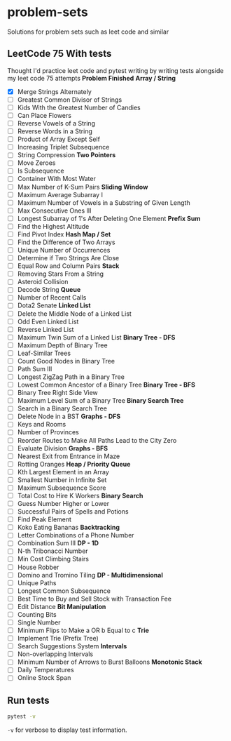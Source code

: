 # problem-sets
Solutions for problem sets such as leet code and similar 

## LeetCode 75 With tests
Thought I'd practice leet code and pytest writing by writing tests alongside my leet code 75 attempts
**Problem Finished**
**Array / String**
- [X] Merge Strings Alternately
- [ ] Greatest Common Divisor of Strings
- [ ] Kids With the Greatest Number of Candies
- [ ] Can Place Flowers
- [ ] Reverse Vowels of a String
- [ ] Reverse Words in a String
- [ ] Product of Array Except Self
- [ ] Increasing Triplet Subsequence
- [ ] String Compression
**Two Pointers**
- [ ] Move Zeroes
- [ ] Is Subsequence
- [ ] Container With Most Water
- [ ] Max Number of K-Sum Pairs
**Sliding Window**
- [ ] Maximum Average Subarray I
- [ ] Maximum Number of Vowels in a Substring of Given Length
- [ ] Max Consecutive Ones III
- [ ] Longest Subarray of 1's After Deleting One Element
**Prefix Sum**
- [ ] Find the Highest Altitude
- [ ] Find Pivot Index
**Hash Map / Set**
- [ ] Find the Difference of Two Arrays
- [ ] Unique Number of Occurrences
- [ ] Determine if Two Strings Are Close
- [ ] Equal Row and Column Pairs
**Stack**
- [ ] Removing Stars From a String
- [ ] Asteroid Collision
- [ ] Decode String
**Queue**
- [ ] Number of Recent Calls
- [ ] Dota2 Senate
**Linked List**
- [ ] Delete the Middle Node of a Linked List
- [ ] Odd Even Linked List
- [ ] Reverse Linked List
- [ ] Maximum Twin Sum of a Linked List
**Binary Tree - DFS**
- [ ] Maximum Depth of Binary Tree
- [ ] Leaf-Similar Trees
- [ ] Count Good Nodes in Binary Tree
- [ ] Path Sum III
- [ ] Longest ZigZag Path in a Binary Tree
- [ ] Lowest Common Ancestor of a Binary Tree
**Binary Tree - BFS**
- [ ] Binary Tree Right Side View
- [ ] Maximum Level Sum of a Binary Tree
**Binary Search Tree**
- [ ] Search in a Binary Search Tree
- [ ] Delete Node in a BST
**Graphs - DFS**
- [ ] Keys and Rooms
- [ ] Number of Provinces
- [ ] Reorder Routes to Make All Paths Lead to the City Zero
- [ ] Evaluate Division
**Graphs - BFS**
- [ ] Nearest Exit from Entrance in Maze
- [ ] Rotting Oranges
**Heap / Priority Queue**
- [ ] Kth Largest Element in an Array
- [ ] Smallest Number in Infinite Set
- [ ] Maximum Subsequence Score
- [ ] Total Cost to Hire K Workers
**Binary Search**
- [ ] Guess Number Higher or Lower
- [ ] Successful Pairs of Spells and Potions
- [ ] Find Peak Element
- [ ] Koko Eating Bananas
**Backtracking**
- [ ] Letter Combinations of a Phone Number
- [ ] Combination Sum III
**DP - 1D**
- [ ] N-th Tribonacci Number
- [ ] Min Cost Climbing Stairs
- [ ] House Robber
- [ ] Domino and Tromino Tiling
**DP - Multidimensional**
- [ ] Unique Paths
- [ ] Longest Common Subsequence
- [ ] Best Time to Buy and Sell Stock with Transaction Fee
- [ ] Edit Distance
**Bit Manipulation**
- [ ] Counting Bits
- [ ] Single Number
- [ ] Minimum Flips to Make a OR b Equal to c
**Trie**
- [ ] Implement Trie (Prefix Tree)
- [ ] Search Suggestions System
**Intervals**
- [ ] Non-overlapping Intervals
- [ ] Minimum Number of Arrows to Burst Balloons
**Monotonic Stack**
- [ ] Daily Temperatures
- [ ] Online Stock Span

## Run tests
```bash
pytest -v
```
`-v` for verbose to display test information.